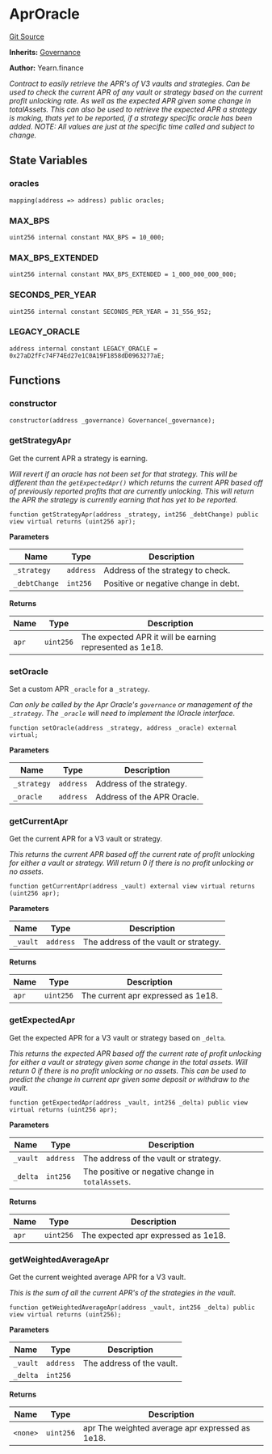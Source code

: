 <!-- markdownlint-disable MD024 MD034 MD036 -->
# AprOracle

[Git Source](https://github.com/yearn/tokenized-strategy-periphery/blob/f139be6286cb3d630b0bce6d6db812c709e5bb47/src/AprOracle/AprOracle.sol)

**Inherits:**
[Governance](https://github.com/yearn/tokenized-strategy-periphery/blob/f139be6286cb3d630b0bce6d6db812c709e5bb47/src/utils/Governance.sol)

**Author:**
Yearn.finance

*Contract to easily retrieve the APR's of V3 vaults and
strategies.
Can be used to check the current APR of any vault or strategy
based on the current profit unlocking rate. As well as the
expected APR given some change in totalAssets.
This can also be used to retrieve the expected APR a strategy
is making, thats yet to be reported, if a strategy specific
oracle has been added.
NOTE: All values are just at the specific time called and subject
to change.*

## State Variables

### oracles

```solidity
mapping(address => address) public oracles;
```

### MAX_BPS

```solidity
uint256 internal constant MAX_BPS = 10_000;
```

### MAX_BPS_EXTENDED

```solidity
uint256 internal constant MAX_BPS_EXTENDED = 1_000_000_000_000;
```

### SECONDS_PER_YEAR

```solidity
uint256 internal constant SECONDS_PER_YEAR = 31_556_952;
```

### LEGACY_ORACLE

```solidity
address internal constant LEGACY_ORACLE = 0x27aD2fFc74F74Ed27e1C0A19F1858dD0963277aE;
```

## Functions

### constructor

```solidity
constructor(address _governance) Governance(_governance);
```

### getStrategyApr

Get the current APR a strategy is earning.

*Will revert if an oracle has not been set for that strategy.
This will be different than the `getExpectedApr()` which returns
the current APR based off of previously reported profits that
are currently unlocking.
This will return the APR the strategy is currently earning that
has yet to be reported.*

```solidity
function getStrategyApr(address _strategy, int256 _debtChange) public view virtual returns (uint256 apr);
```

**Parameters**

|Name|Type|Description|
|----|----|-----------|
|`_strategy`|`address`|Address of the strategy to check.|
|`_debtChange`|`int256`|Positive or negative change in debt.|

**Returns**

|Name|Type|Description|
|----|----|-----------|
|`apr`|`uint256`|The expected APR it will be earning represented as 1e18.|

### setOracle

Set a custom APR `_oracle` for a `_strategy`.

*Can only be called by the Apr Oracle's `governance` or
management of the `_strategy`.
The `_oracle` will need to implement the IOracle interface.*

```solidity
function setOracle(address _strategy, address _oracle) external virtual;
```

**Parameters**

|Name|Type|Description|
|----|----|-----------|
|`_strategy`|`address`|Address of the strategy.|
|`_oracle`|`address`|Address of the APR Oracle.|

### getCurrentApr

Get the current APR for a V3 vault or strategy.

*This returns the current APR based off the current
rate of profit unlocking for either a vault or strategy.
Will return 0 if there is no profit unlocking or no assets.*

```solidity
function getCurrentApr(address _vault) external view virtual returns (uint256 apr);
```

**Parameters**

|Name|Type|Description|
|----|----|-----------|
|`_vault`|`address`|The address of the vault or strategy.|

**Returns**

|Name|Type|Description|
|----|----|-----------|
|`apr`|`uint256`|The current apr expressed as 1e18.|

### getExpectedApr

Get the expected APR for a V3 vault or strategy based on `_delta`.

*This returns the expected APR based off the current
rate of profit unlocking for either a vault or strategy
given some change in the total assets.
Will return 0 if there is no profit unlocking or no assets.
This can be used to predict the change in current apr given some
deposit or withdraw to the vault.*

```solidity
function getExpectedApr(address _vault, int256 _delta) public view virtual returns (uint256 apr);
```

**Parameters**

|Name|Type|Description|
|----|----|-----------|
|`_vault`|`address`|The address of the vault or strategy.|
|`_delta`|`int256`|The positive or negative change in `totalAssets`.|

**Returns**

|Name|Type|Description|
|----|----|-----------|
|`apr`|`uint256`|The expected apr expressed as 1e18.|

### getWeightedAverageApr

Get the current weighted average APR for a V3 vault.

*This is the sum of all the current APR's of the strategies in the vault.*

```solidity
function getWeightedAverageApr(address _vault, int256 _delta) public view virtual returns (uint256);
```

**Parameters**

|Name|Type|Description|
|----|----|-----------|
|`_vault`|`address`|The address of the vault.|
|`_delta`|`int256`||

**Returns**

|Name|Type|Description|
|----|----|-----------|
|`<none>`|`uint256`|apr The weighted average apr expressed as 1e18.|
